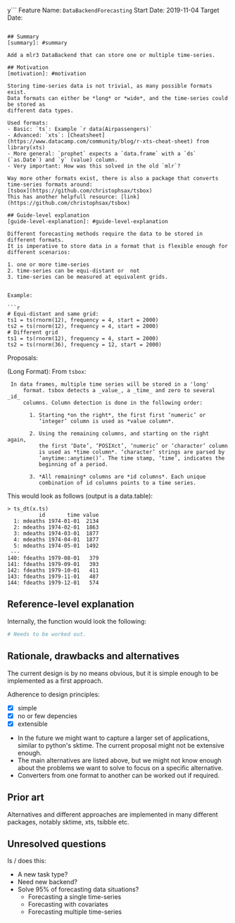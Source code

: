 y```
Feature Name: `DataBackendForecasting`
Start Date: 2019-11-04
Target Date:
```

## Summary
[summary]: #summary

Add a mlr3 DataBackend that can store one or multiple time-series.

## Motivation
[motivation]: #motivation

Storing time-series data is not trivial, as many possible formats exist. 
Data formats can either be *long* or *wide*, and the time-series could be stored as 
different data types.

Used formats: 
- Basic: `ts`: Example `r data(Airpassengers)`
- Advanced: `xts`: [Cheatsheet](https://www.datacamp.com/community/blog/r-xts-cheat-sheet) from library(xts)
- More general: `prophet` expects a `data.frame` with a `ds` (`as.Date`) and `y` (value) column.
- Very important: How was this solved in the old `mlr`?

Way more other formats exist, there is also a package that converts time-series formats around:
[tsbox](https://github.com/christophsax/tsbox)
This has another helpfull resource: [link](https://github.com/christophsax/tsbox)

## Guide-level explanation
[guide-level-explanation]: #guide-level-explanation

Different forecasting methods require the data to be stored in different formats.
It is imperative to store data in a format that is flexible enough for different scenarios:

1. one or more time-series
2. time-series can be equi-distant or  not
3. time-series can be measured at equivalent grids.


Example: 

```r
# Equi-distant and same grid:
ts1 = ts(rnorm(12), frequency = 4, start = 2000)
ts2 = ts(rnorm(12), frequency = 4, start = 2000)
# Different grid
ts1 = ts(rnorm(12), frequency = 4, start = 2000)
ts2 = ts(rnorm(36), frequency = 12, start = 2000)
```


Proposals:

(Long Format): From `tsbox`: 

```
 In data frames, multiple time series will be stored in a 'long'
     format. tsbox detects a _value_, a _time_ and zero to several _id_
     columns. Column detection is done in the following order:

       1. Starting *on the right*, the first first ‘numeric’ or
          ‘integer’ column is used as *value column*.

       2. Using the remaining columns, and starting on the right again,
          the first ‘Date’, ‘POSIXct’, ‘numeric’ or ‘character’ column
          is used as *time column*. ‘character’ strings are parsed by
          ‘anytime::anytime()’. The time stamp, ‘time’, indicates the
          beginning of a period.

       3. *All remaining* columns are *id columns*. Each unique
          combination of id columns points to a time series.

```
This would look as follows (output is a data.table):
```
> ts_dt(x.ts)
          id       time value
  1: mdeaths 1974-01-01  2134
  2: mdeaths 1974-02-01  1863
  3: mdeaths 1974-03-01  1877
  4: mdeaths 1974-04-01  1877
  5: mdeaths 1974-05-01  1492
 ---                         
140: fdeaths 1979-08-01   379
141: fdeaths 1979-09-01   393
142: fdeaths 1979-10-01   411
143: fdeaths 1979-11-01   487
144: fdeaths 1979-12-01   574
```


## Reference-level explanation
[reference-level-explanation]: #reference-level-explanation

Internally, the function would look the following:

```r
# Needs to be worked out.
```


## Rationale, drawbacks and alternatives
[rationale-and-alternatives]: #rationale-and-alternatives

The current design is by no means obvious, but it  is simple enough to be implemented
as a first approach.

Adherence to design principles: 
- [x] simple 
- [x] no or few depencies
- [x] extensible

- In the future we might want to capture a larger set of applications, similar to python's sktime.
  The current proposal might not be extensive enough.
- The main alternatives are listed above, but we might not know enough about the problems we want to solve
  to focus on a specific alternative.
- Converters from one format to another can be worked out if required.

## Prior art
[prior-art]: #prior-art

Alternatives and different approaches are implemented in many different packages, notably sktime, xts, tsibble etc.


## Unresolved questions
[unresolved-questions]: #unresolved-questions

Is / does this: 
- A new task type?
- Need new backend?
- Solve 95% of forecasting data situations?
  - Forecasting a single time-series
  - Forecasting with covariates
  - Forecasting multiple time-series